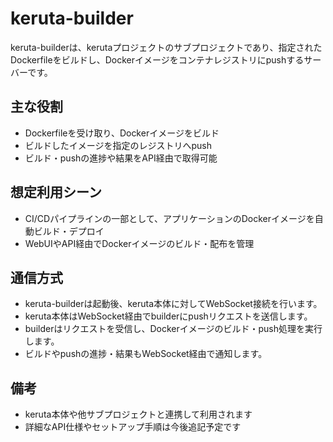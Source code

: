 # keruta-builder

keruta-builderは、kerutaプロジェクトのサブプロジェクトであり、指定されたDockerfileをビルドし、Dockerイメージをコンテナレジストリにpushするサーバーです。

## 主な役割

- Dockerfileを受け取り、Dockerイメージをビルド
- ビルドしたイメージを指定のレジストリへpush
- ビルド・pushの進捗や結果をAPI経由で取得可能

## 想定利用シーン

- CI/CDパイプラインの一部として、アプリケーションのDockerイメージを自動ビルド・デプロイ
- WebUIやAPI経由でDockerイメージのビルド・配布を管理

## 通信方式

- keruta-builderは起動後、keruta本体に対してWebSocket接続を行います。
- keruta本体はWebSocket経由でbuilderにpushリクエストを送信します。
- builderはリクエストを受信し、Dockerイメージのビルド・push処理を実行します。
- ビルドやpushの進捗・結果もWebSocket経由で通知します。

## 備考

- keruta本体や他サブプロジェクトと連携して利用されます
- 詳細なAPI仕様やセットアップ手順は今後追記予定です 